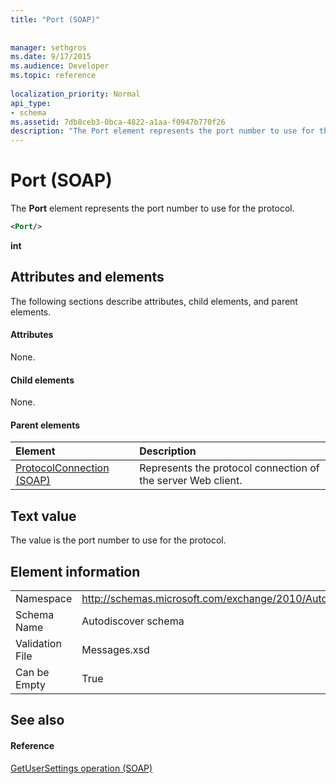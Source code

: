 ```yaml
---
title: "Port (SOAP)"
 
 
manager: sethgros
ms.date: 9/17/2015
ms.audience: Developer
ms.topic: reference
 
localization_priority: Normal
api_type:
- schema
ms.assetid: 7db8ceb3-0bca-4822-a1aa-f0947b770f26
description: "The Port element represents the port number to use for the protocol."
---
```


# Port (SOAP)

The **Port** element represents the port number to use for the protocol. 
  
```XML
<Port/>
```

 **int**
## Attributes and elements

The following sections describe attributes, child elements, and parent elements.
  
#### Attributes

None.
  
#### Child elements

None.
  
#### Parent elements

|**Element**|**Description**|
|:-----|:-----|
|[ProtocolConnection (SOAP)](protocolconnection-soap.md) <br/> |Represents the protocol connection of the server Web client.  <br/> |
   
## Text value

The value is the port number to use for the protocol.
  
## Element information

|||
|:-----|:-----|
|Namespace  <br/> |http://schemas.microsoft.com/exchange/2010/Autodiscover  <br/> |
|Schema Name  <br/> |Autodiscover schema  <br/> |
|Validation File  <br/> |Messages.xsd  <br/> |
|Can be Empty  <br/> |True  <br/> |
   
## See also

#### Reference

[GetUserSettings operation (SOAP)](getusersettings-operation-soap.md)

